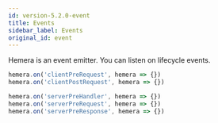 ```yaml
---
id: version-5.2.0-event
title: Events
sidebar_label: Events
original_id: event
---
```


Hemera is an event emitter. You can listen on lifecycle events.

```js
hemera.on('clientPreRequest', hemera => {})
hemera.on('clientPostRequest', hemera => {})

hemera.on('serverPreHandler', hemera => {})
hemera.on('serverPreRequest', hemera => {})
hemera.on('serverPreResponse', hemera => {})
```
